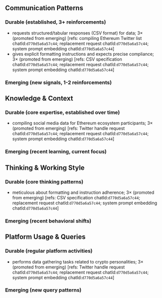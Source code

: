 ## Communication Patterns
### Durable (established, 3+ reinforcements)
- requests structured/tabular responses (CSV format) for data; 3× (promoted from emerging) [refs: compiling Ethereum Twitter list chatId:`d770d5a6a57c44`; replacement request chatId:`d770d5a6a57c44`; system prompt embedding chatId:`d770d5a6a57c44`]
- gives explicit formatting instructions and expects precise compliance; 3× (promoted from emerging) [refs: CSV specification chatId:`d770d5a6a57c44`; replacement request chatId:`d770d5a6a57c44`; system prompt embedding chatId:`d770d5a6a57c44`]

### Emerging (new signals, 1-2 reinforcements)

## Knowledge & Context
### Durable (core expertise, established over time)
- compiling social media data for Ethereum ecosystem participants; 3× (promoted from emerging) [refs: Twitter handle request chatId:`d770d5a6a57c44`; replacement request chatId:`d770d5a6a57c44`; system prompt embedding chatId:`d770d5a6a57c44`]

### Emerging (recent learning, current focus)

## Thinking & Working Style
### Durable (core thinking patterns)
- meticulous about formatting and instruction adherence; 3× (promoted from emerging) [refs: CSV specification chatId:`d770d5a6a57c44`; replacement request chatId:`d770d5a6a57c44`; system prompt embedding chatId:`d770d5a6a57c44`]

### Emerging (recent behavioral shifts)

## Platform Usage & Queries
### Durable (regular platform activities)
- performs data gathering tasks related to crypto personalities; 3× (promoted from emerging) [refs: Twitter handle request chatId:`d770d5a6a57c44`; replacement request chatId:`d770d5a6a57c44`; system prompt embedding chatId:`d770d5a6a57c44`]

### Emerging (new query patterns)
